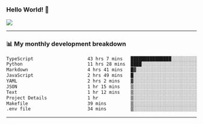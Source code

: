 ### Hello World! 👋

<a>
  <img align="center" src="https://github-readme-stats.vercel.app/api?username=megatunger&count_private=true&include_all_commits=true&bg_color=30,56CCF2,2F80ED&title_color=fff&text_color=fff" />
</a>

------
### 📊 My monthly development breakdown

<!--START_SECTION:waka-->

```txt
TypeScript                    43 hrs 7 mins   ███████████████░░░░░░░░░░   60.03 %
Python                        11 hrs 28 mins  ████░░░░░░░░░░░░░░░░░░░░░   15.98 %
Markdown                      4 hrs 41 mins   █▓░░░░░░░░░░░░░░░░░░░░░░░   06.53 %
JavaScript                    2 hrs 49 mins   █░░░░░░░░░░░░░░░░░░░░░░░░   03.94 %
YAML                          2 hrs 2 mins    ▓░░░░░░░░░░░░░░░░░░░░░░░░   02.84 %
JSON                          1 hr 15 mins    ▒░░░░░░░░░░░░░░░░░░░░░░░░   01.76 %
Text                          1 hr 12 mins    ▒░░░░░░░░░░░░░░░░░░░░░░░░   01.68 %
Project Details               1 hr            ▒░░░░░░░░░░░░░░░░░░░░░░░░   01.41 %
Makefile                      39 mins         ▒░░░░░░░░░░░░░░░░░░░░░░░░   00.91 %
.env file                     34 mins         ▒░░░░░░░░░░░░░░░░░░░░░░░░   00.79 %
```

<!--END_SECTION:waka-->

------

